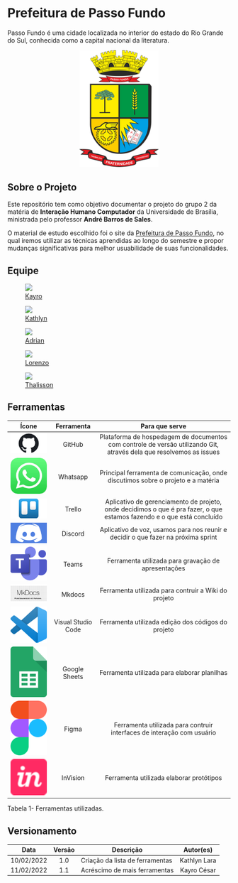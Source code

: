 # Prefeitura de Passo Fundo

Passo Fundo é uma cidade localizada no interior do estado do Rio Grande do Sul, conhecida como a capital nacional da literatura.

<div align="center">

  <img src="https://github.com/Interacao-Humano-Computador/2021.2-Prefeitura-de-Passo-Fundo/blob/main/assets/img/logo-maior-passo-fundo.png" width="180" >
  
</div>

## Sobre o Projeto

Este repositório tem como objetivo documentar o projeto do grupo 2 da matéria de **Interação Humano Computador** da Universidade de Brasília, ministrada pelo professor **André Barros de Sales**.

O material de estudo escolhido foi o site da [Prefeitura de Passo Fundo](http://www.pmpf.rs.gov.br/), no qual iremos utilizar as técnicas aprendidas ao longo do semestre e propor mudanças significativas para melhor usuabilidade de suas funcionalidades.

## Equipe

<div class="container">
	<div class="row">
        <div class="col-4">
            <figure class="figure">
                <a href="https://github.com/kayrocesar"><img class="figure-img img-fluid img-thumbnail rounded-circle" src="https://avatars.githubusercontent.com/u/39713656?v=4"><figcaption class="figure-caption text-center"> Kayro </figcaption></a>
            </figure>
		</div>
		<div class="col-4">
            <figure class="figure">
                <a href="https://github.com/klmurussi">
                    <img class="figure-img img-fluid img-thumbnail rounded-circle" src="https://avatars.githubusercontent.com/u/52364259?v=4">
                    <figcaption class="figure-caption text-center"> Kathlyn </figcaption>
                </a>
            </figure>
		</div>
		<div class="col-4">
            <figure class="figure">
			    <a href="https://github.com/SwampTG"><img class="figure-img img-fluid img-thumbnail rounded-circle" src="https://avatars.githubusercontent.com/u/66492055?v=4">
                <figcaption class="figure-caption text-center"> Adrian <figcaption></a>
            </figure>
		</div>
	</div>
	<div class="row justify-content-center">
		<div class="col-4">
            <figure class="figure">
			    <a href="https://github.com/lorenzo7377"><img src="https://avatars.githubusercontent.com/u/54644579?v=4" class="figure-img img-fluid img-thumbnail rounded-circle"><figcaption class="figure-caption text-center"> Lorenzo </figcaption></a>
            </figure>
		</div>
		<div class="col-4">
            <figure class="figure">
			    <a href="https://github.com/magnluiz"><img class="figure-img img-fluid img-thumbnail rounded-circle" src="https://avatars.githubusercontent.com/u/55704216?v=4"><figcaption class="figure-caption text-center"> Thalisson </figcaption></a>
            </figure>
		</div>
	</div>
</div>

## Ferramentas

| Ícone |  Ferramenta  |  Para que serve  | 
| :-: | :-: | :-: |
|<img src="./../assets/img/logo-github.jpg" width="200">| GitHub | Plataforma de hospedagem de documentos com controle de versão utilizando Git, através dela que resolvemos as issues |
|<img src="./../assets/img/logo-whatsapp.jpg" width="200">| Whatsapp | Principal ferramenta de comunicação, onde discutimos sobre o projeto e a matéria |
|<img src="./../assets/img/logo-trello.jpg" width="200">| Trello | Aplicativo de gerenciamento de projeto, onde decidimos o que é pra fazer, o que estamos fazendo e o que está concluído |
|<img src="./../assets/img/logo-discord.jpg" width="200">| Discord | Aplicativo de voz, usamos para nos reunir e decidir o que fazer na próxima sprint |
|<img src="./../assets/img/logo-teams.png" width="200">| Teams | Ferramenta utilizada para gravação de apresentações   |
|<img src="./../assets/img/logo-mkdocs.png" width="200">| Mkdocs | Ferramenta utilizada para contruir a Wiki do projeto   |
|<img src="./../assets/img/logo-vscode.png" width="200">| Visual Studio Code  | Ferramenta utilizada edição dos códigos do projeto|
|<img src="./../assets/img/logo-sheets.png" width="200">| Google Sheets | Ferramenta utilizada para elaborar planilhas   |
|<img src="./../assets/img/logo-figma.png" width="200">| Figma | Ferramenta utilizada para contruir interfaces de interação com usuário   |
|<img src="/assets/img/logo-invision.png" width="200">| InVision | Ferramenta utilizada elaborar protótipos   |

<figcaption>Tabela 1- Ferramentas utilizadas.</figcaption>

## Versionamento

 | **Data**   | **Versão** | **Descrição**                            |                **Autor(es)**                 |
 | ---------- | :--------: | ---------------------------------------- | :------------------------------------------: |
 | 10/02/2022 |    1.0     | Criação da lista de ferramentas             |         Kathlyn Lara        |
 | 11/02/2022 |    1.1     | Acréscimo de mais ferramentas            |         Kayro César       |
 